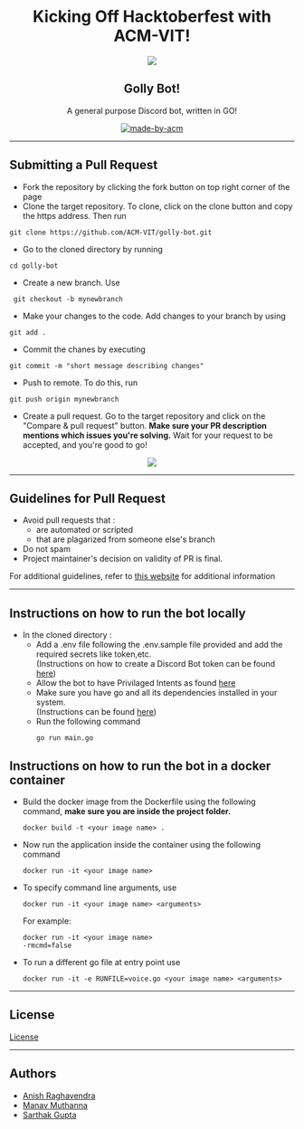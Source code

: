 <h1 align="center">Kicking Off Hacktoberfest with ACM-VIT!</h1>
<p align="center">
<img src="./banner.png">
</p>

<h2 align="center"> Golly Bot! </h2>

<p align="center"> 
A general purpose Discord bot, written in GO!
</p>

<p align="center">
  <a href="https://acmvit.in/" target="_blank">
    <img alt="made-by-acm" src="https://img.shields.io/badge/MADE%20BY-ACM%20VIT-blue?style=for-the-badge" />
  </a>
    <!-- Uncomment the below line to add the license badge. Make sure the right license badge is reflected. -->
    <!-- <img alt="license" src="https://img.shields.io/badge/License-MIT-green.svg?style=for-the-badge" /> -->
    <!-- forks/stars/tech stack in the form of badges from https://shields.io/ -->
</p>

---
## Submitting a Pull Request

 * Fork the repository by clicking the fork button on top right corner of the page
 * Clone the target repository. To clone, click on the clone button and copy the https address. Then run 
 <pre><code>git clone https://github.com/ACM-VIT/golly-bot.git</code></pre>
* Go to the cloned directory by running 
<pre><code>cd golly-bot</code></pre>
* Create a new branch. Use 
<pre><code> git checkout -b mynewbranch</code></pre>
* Make your changes to the code. Add changes to your branch by using 
<pre><code>git add .</code></pre>
* Commit the chanes by executing
<pre><code>git commit -m "short message describing changes"</code></pre>
* Push to remote. To do this, run 
<pre><code>git push origin mynewbranch</code></pre>
* Create a pull request. Go to the target repository and click on the "Compare & pull request" button. **Make sure your PR description mentions which issues you're solving.** Wait for your request to be accepted, and you're good to go!
<p align="center"><img src="https://drive.google.com/u/1/uc?id=1f9JKAR-kRvCRGxIs_SAvegaYDPx53T9G&export=download"></img></p>

---
## Guidelines for Pull Request

<!-- general guidelines here -->
  * Avoid pull requests that :
      * are automated or scripted
      * that are plagarized from someone else's branch
  * Do not spam
  * Project maintainer's decision on validity of PR is final.

  For additional guidelines, refer to [this website](https://hacktoberfest.com/participation/) for additional information

---

## Instructions on how to run the bot locally
 
  * In the cloned directory :
     * Add a .env file following the .env.sample file provided and add the required secrets like token,etc. <br>(Instructions on how to create a Discord Bot token can be found [here](https://www.writebots.com/discord-bot-token/))
     * Allow the bot to have Privilaged Intents as found [here](https://support.discord.com/hc/en-us/articles/360040720412-Bot-Verification-and-Data-Whitelisting)
     * Make sure you have go and all its dependencies installed in your system. 
       <br>(Instructions can be found [here](https://go.dev/doc/install))
     * Run the following command
       <pre><code>go run main.go</code></pre>
## Instructions on how to run the bot in a docker container

  * Build the docker image from the Dockerfile using the following command, **make sure you are inside the project folder.**
    <pre><code>docker build -t &lt;your image name&gt; .</pre></code>
  * Now run the application inside the container using the following command
    <pre><code>docker run -it &lt;your image name&gt;</pre></code>
  * To specify command line arguments, use
    <pre><code>docker run -it &lt;your image name&gt; &lt;arguments&gt;</pre></code> 
    For example:<pre><code>docker run -it &lt;your image name&gt; -rmcmd=false</pre></code>
  * To run a different go file at entry point use
    <pre><code>docker run -it -e RUNFILE=voice.go &lt;your image name&gt; &lt;arguments&gt;</code></pre>
  
<!-- ---
## Overview

The overview starts here. Random text about the project, motive, how, what, why etc.

---
## Usage
How To, Features, Installation etc. as subheadings in this section. example

Lets get started!
```console
git remote add
git fetch
git merge
``` -->

---
## License
[License](LICENSE)

---
## Authors

  - [Anish Raghavendra](https://github.com/z404)
  - [Manav Muthanna](https://github.com/ManavMuthanna)
  - [Sarthak Gupta](https://github.com/gptsarthak)  
<!-- **Contributors:** Generate contributors list using this link - https://contributors-img.web.app/preview -->
